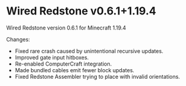 # Wired Redstone v0.6.1+1.19.4

Wired Redstone version 0.6.1 for Minecraft 1.19.4

Changes:

* Fixed rare crash caused by unintentional recursive updates.
* Improved gate input hitboxes.
* Re-enabled ComputerCraft integration.
* Made bundled cables emit fewer block updates.
* Fixed Redstone Assembler trying to place with invalid orientations.

